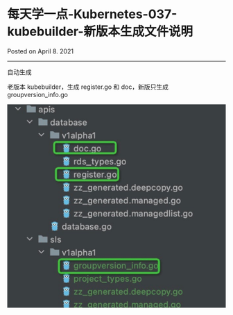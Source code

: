 # 每天学一点-Kubernetes-037-kubebuilder-新版本生成文件说明

Posted on April 8. 2021

---

自动生成

老版本 kubebuilder，生成 register.go 和 doc，新版只生成 groupversion_info.go

![](../resources/img/kubebuilder-auto-generation.png)
